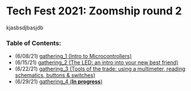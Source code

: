 # Tech Fest 2021: Zoomship round 2

kjasbsdjbasjdb

### Table of Contents:

- (6/08/21) [gathering_1 (Intro to Microcontrollers)](https://github.com/practicaltech/TechFest/tree/master/2021/gathering_1)
- (6/15/21) [gathering_2 (The LED: an intro into your new best friend)](https://github.com/practicaltech/TechFest/tree/master/2021/gathering_2)
- (6/22/21) [gathering_3 (Tools of the trade: using a multimeter, reading schematics, buttons & switches)](https://github.com/practicaltech/TechFest/tree/master/2021/gathering_3)
- (6/29/21) [gathering_4 (**In progress**)](https://github.com/practicaltech/TechFest/tree/master/2021/gathering_4)
